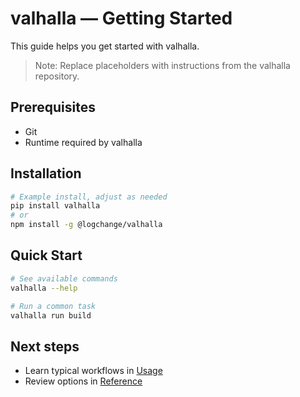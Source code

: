 # valhalla — Getting Started

This guide helps you get started with valhalla.

> Note: Replace placeholders with instructions from the valhalla repository.

## Prerequisites

- Git
- Runtime required by valhalla

## Installation

```bash
# Example install, adjust as needed
pip install valhalla
# or
npm install -g @logchange/valhalla
```

## Quick Start

```bash
# See available commands
valhalla --help

# Run a common task
valhalla run build
```

## Next steps

- Learn typical workflows in [Usage](usage.md)
- Review options in [Reference](reference.md)
